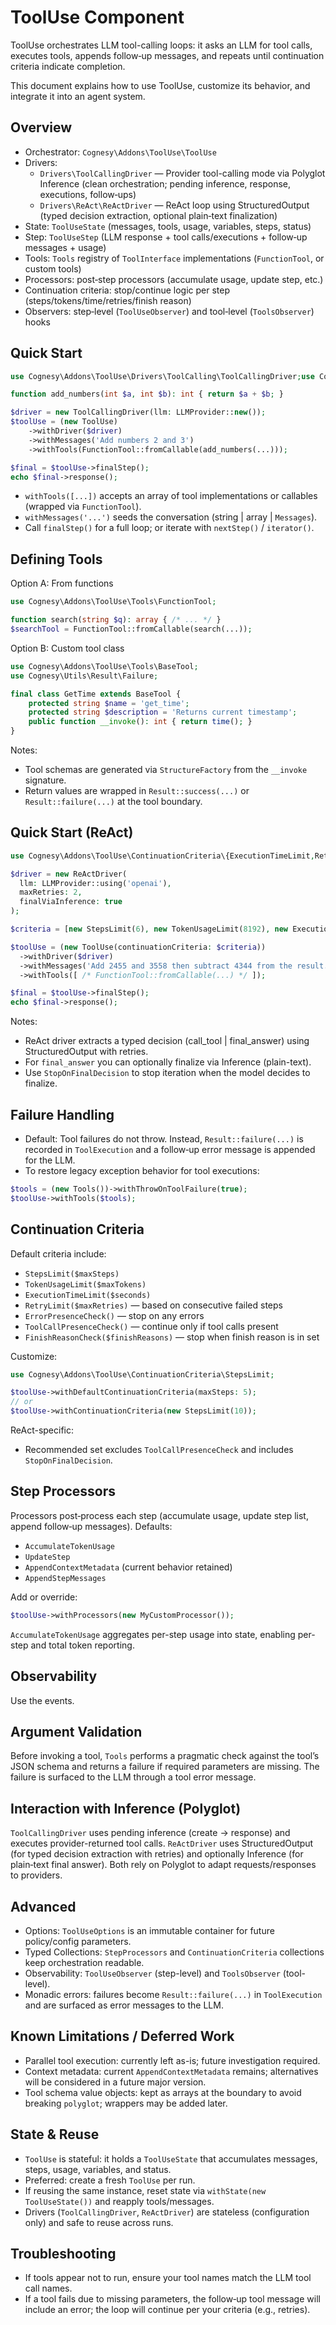 # ToolUse Component

ToolUse orchestrates LLM tool-calling loops: it asks an LLM for tool calls, executes tools, appends follow‑up messages, and repeats until continuation criteria indicate completion.

This document explains how to use ToolUse, customize its behavior, and integrate it into an agent system.

## Overview

- Orchestrator: `Cognesy\Addons\ToolUse\ToolUse`
- Drivers:
  - `Drivers\ToolCallingDriver` — Provider tool-calling mode via Polyglot Inference (clean orchestration; pending inference, response, executions, follow‑ups)
  - `Drivers\ReAct\ReActDriver` — ReAct loop using StructuredOutput (typed decision extraction, optional plain‑text finalization)
- State: `ToolUseState` (messages, tools, usage, variables, steps, status)
- Step: `ToolUseStep` (LLM response + tool calls/executions + follow‑up messages + usage)
- Tools: `Tools` registry of `ToolInterface` implementations (`FunctionTool`, or custom tools)
- Processors: post‑step processors (accumulate usage, update step, etc.)
- Continuation criteria: stop/continue logic per step (steps/tokens/time/retries/finish reason)
- Observers: step‑level (`ToolUseObserver`) and tool‑level (`ToolsObserver`) hooks

## Quick Start

```php
use Cognesy\Addons\ToolUse\Drivers\ToolCalling\ToolCallingDriver;use Cognesy\Addons\ToolUse\Tools\FunctionTool;use Cognesy\Addons\ToolUse\ToolUse;use Cognesy\Polyglot\Inference\LLMProvider;

function add_numbers(int $a, int $b): int { return $a + $b; }

$driver = new ToolCallingDriver(llm: LLMProvider::new());
$toolUse = (new ToolUse)
    ->withDriver($driver)
    ->withMessages('Add numbers 2 and 3')
    ->withTools(FunctionTool::fromCallable(add_numbers(...)));

$final = $toolUse->finalStep();
echo $final->response();
```

- `withTools([...])` accepts an array of tool implementations or callables (wrapped via `FunctionTool`).
- `withMessages('...')` seeds the conversation (string | array | `Messages`).
- Call `finalStep()` for a full loop; or iterate with `nextStep()` / `iterator()`.

## Defining Tools

Option A: From functions

```php
use Cognesy\Addons\ToolUse\Tools\FunctionTool;

function search(string $q): array { /* ... */ }
$searchTool = FunctionTool::fromCallable(search(...));
```

Option B: Custom tool class

```php
use Cognesy\Addons\ToolUse\Tools\BaseTool;
use Cognesy\Utils\Result\Failure;

final class GetTime extends BaseTool {
    protected string $name = 'get_time';
    protected string $description = 'Returns current timestamp';
    public function __invoke(): int { return time(); }
}
```

Notes:
- Tool schemas are generated via `StructureFactory` from the `__invoke` signature.
- Return values are wrapped in `Result::success(...)` or `Result::failure(...)` at the tool boundary.

## Quick Start (ReAct)

```php
use Cognesy\Addons\ToolUse\ContinuationCriteria\{ExecutionTimeLimit,RetryLimit,StepsLimit,TokenUsageLimit};use Cognesy\Addons\ToolUse\Drivers\ReAct\ReActDriver;use Cognesy\Addons\ToolUse\Drivers\ReAct\StopOnFinalDecision;use Cognesy\Addons\ToolUse\ToolUse;use Cognesy\Polyglot\Inference\LLMProvider;

$driver = new ReActDriver(
  llm: LLMProvider::using('openai'),
  maxRetries: 2,
  finalViaInference: true
);

$criteria = [new StepsLimit(6), new TokenUsageLimit(8192), new ExecutionTimeLimit(60), new RetryLimit(2), new StopOnFinalDecision()];

$toolUse = (new ToolUse(continuationCriteria: $criteria))
  ->withDriver($driver)
  ->withMessages('Add 2455 and 3558 then subtract 4344 from the result.')
  ->withTools([ /* FunctionTool::fromCallable(...) */ ]);

$final = $toolUse->finalStep();
echo $final->response();
```

Notes:
- ReAct driver extracts a typed decision (call_tool | final_answer) using StructuredOutput with retries.
- For `final_answer` you can optionally finalize via Inference (plain-text).
- Use `StopOnFinalDecision` to stop iteration when the model decides to finalize.

## Failure Handling

- Default: Tool failures do not throw. Instead, `Result::failure(...)` is recorded in `ToolExecution` and a follow‑up error message is appended for the LLM.
- To restore legacy exception behavior for tool executions:

```php
$tools = (new Tools())->withThrowOnToolFailure(true);
$toolUse->withTools($tools);
```

## Continuation Criteria

Default criteria include:
- `StepsLimit($maxSteps)`
- `TokenUsageLimit($maxTokens)`
- `ExecutionTimeLimit($seconds)`
- `RetryLimit($maxRetries)` — based on consecutive failed steps
- `ErrorPresenceCheck()` — stop on any errors
- `ToolCallPresenceCheck()` — continue only if tool calls present
- `FinishReasonCheck($finishReasons)` — stop when finish reason is in set

Customize:

```php
use Cognesy\Addons\ToolUse\ContinuationCriteria\StepsLimit;

$toolUse->withDefaultContinuationCriteria(maxSteps: 5);
// or
$toolUse->withContinuationCriteria(new StepsLimit(10));
```

ReAct-specific:
- Recommended set excludes `ToolCallPresenceCheck` and includes `StopOnFinalDecision`.

## Step Processors

Processors post‑process each step (accumulate usage, update step list, append follow‑up messages). Defaults:
- `AccumulateTokenUsage`
- `UpdateStep`
- `AppendContextMetadata` (current behavior retained)
- `AppendStepMessages`

Add or override:

```php
$toolUse->withProcessors(new MyCustomProcessor());
```

`AccumulateTokenUsage` aggregates per-step usage into state, enabling per-step and total token reporting.

## Observability

Use the events.

## Argument Validation

Before invoking a tool, `Tools` performs a pragmatic check against the tool’s JSON schema and returns a failure if required parameters are missing. The failure is surfaced to the LLM through a tool error message.

## Interaction with Inference (Polyglot)

`ToolCallingDriver` uses pending inference (create → response) and executes provider-returned tool calls. `ReActDriver` uses StructuredOutput (for typed decision extraction with retries) and optionally Inference (for plain‑text final answer). Both rely on Polyglot to adapt requests/responses to providers.

## Advanced

- Options: `ToolUseOptions` is an immutable container for future policy/config parameters.
- Typed Collections: `StepProcessors` and `ContinuationCriteria` collections keep orchestration readable.
- Observability: `ToolUseObserver` (step-level) and `ToolsObserver` (tool-level).
- Monadic errors: failures become `Result::failure(...)` in `ToolExecution` and are surfaced as error messages to the LLM.

## Known Limitations / Deferred Work

- Parallel tool execution: currently left as-is; future investigation required.
- Context metadata: current `AppendContextMetadata` remains; alternatives will be considered in a future major version.
- Tool schema value objects: kept as arrays at the boundary to avoid breaking `polyglot`; wrappers may be added later.

## State & Reuse

- `ToolUse` is stateful: it holds a `ToolUseState` that accumulates messages, steps, usage, variables, and status.
- Preferred: create a fresh `ToolUse` per run.
- If reusing the same instance, reset state via `withState(new ToolUseState())` and reapply tools/messages.
- Drivers (`ToolCallingDriver`, `ReActDriver`) are stateless (configuration only) and safe to reuse across runs.

## Troubleshooting

- If tools appear not to run, ensure your tool names match the LLM tool call names.
- If a tool fails due to missing parameters, the follow‑up tool message will include an error; the loop will continue per your criteria (e.g., retries).
